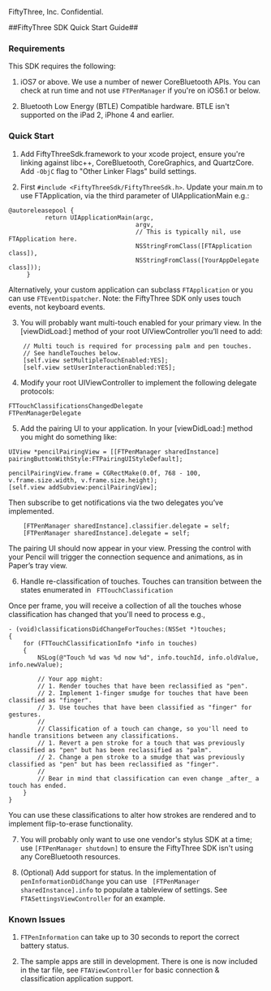 FiftyThree, Inc. Confidential.

##FiftyThree SDK Quick Start Guide##

### Requirements ###

This SDK requires the following:

1) iOS7 or above. We use a number of newer CoreBluetooth APIs. You can check at run time and not use ```FTPenManager``` if you're on iOS6.1 or below.

2) Bluetooth Low Energy (BTLE) Compatible hardware. BTLE isn't supported on the iPad 2, iPhone 4 and earlier.

### Quick Start ###
1)	Add FiftyThreeSdk.framework to your xcode project, ensure you're linking against libc++, CoreBluetooth, CoreGraphics, and QuartzCore. Add ```-ObjC``` flag to "Other Linker Flags" build settings.

2)	First ```#include <FiftyThreeSdk/FiftyThreeSdk.h>```. Update your main.m to use FTApplication, via the third parameter of  UIApplicationMain e.g.:
``` 
@autoreleasepool {
          return UIApplicationMain(argc,
                                   argv,
                                   // This is typically nil, use FTApplication here.
                                   NSStringFromClass([FTApplication class]), 
                                   NSStringFromClass([YourAppDelegate class]));
     }
```
   Alternatively, your custom application can subclass ```FTApplication``` or you can use ```FTEventDispatcher```. 
   Note: the FiftyThree SDK only uses touch events, not keyboard events.

3) You will probably want multi-touch enabled for your primary view. In the [viewDidLoad:] method of your root UIViewController you’ll need to add:

```
    // Multi touch is required for processing palm and pen touches.
    // See handleTouches below.
    [self.view setMultipleTouchEnabled:YES];
    [self.view setUserInteractionEnabled:YES];
```

4) Modify your root UIViewController to implement the following delegate protocols:

```
FTTouchClassificationsChangedDelegate
FTPenManagerDelegate
```


5) Add the pairing UI to your application. In your [viewDidLoad:] method you might do something like:

```
UIView *pencilPairingView = [[FTPenManager sharedInstance] pairingButtonWithStyle:FTPairingUIStyleDefault];

pencilPairingView.frame = CGRectMake(0.0f, 768 - 100, v.frame.size.width, v.frame.size.height);
[self.view addSubview:pencilPairingView];
```

Then subscribe to get notifications via the two delegates you’ve implemented.

```
    [FTPenManager sharedInstance].classifier.delegate = self;
    [FTPenManager sharedInstance].delegate = self;
```

The pairing UI should now appear in your view.  Pressing the control with your Pencil will trigger the connection sequence and animations, as in Paper’s tray view.


6) Handle re-classification of touches.  Touches can transition between the states enumerated in ``` FTTouchClassification``` 


Once per frame, you will receive a collection of all the touches whose classification has changed that you'll need to process e.g.,

```
- (void)classificationsDidChangeForTouches:(NSSet *)touches;
{
    for (FTTouchClassificationInfo *info in touches)
    {
        NSLog(@"Touch %d was %d now %d", info.touchId, info.oldValue, info.newValue);
        
        // Your app might:
        // 1. Render touches that have been reclassified as "pen".
        // 2. Implement 1-finger smudge for touches that have been classified as "finger".
        // 3. Use touches that have been classified as "finger" for gestures.
        //
        // Classification of a touch can change, so you'll need to handle transitions between any classifications. 
        // 1. Revert a pen stroke for a touch that was previously classified as "pen" but has been reclassified as "palm".
        // 2. Change a pen stroke to a smudge that was previously classified as "pen" but has been reclassified as "finger".
        //
        // Bear in mind that classification can even change _after_ a touch has ended.
    }
} 
```

You can use these classifications to alter how strokes are rendered and to implement flip-to-erase functionality.

7) You will probably only want to use one vendor's stylus SDK at a time; use ```[FTPenManager shutdown]``` to ensure the FiftyThree SDK isn't using any CoreBluetooth resources. 

8) (Optional) Add support for status. 
In the implementation of ```penInformationDidChange``` you can use 
``` [FTPenManager sharedInstance].info``` to populate a tableview of settings. See ```FTASettingsViewController``` for an example.


### Known Issues ###
1) ```FTPenInformation``` can take up to 30 seconds to report the correct battery status.

2) The sample apps are still in development. There is one is now included in the tar file, see ```FTAViewController``` for basic connection & classification application support.
